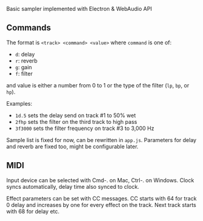 Basic sampler implemented with Electron & WebAudio API

## Commands

The format is `<track> <command> <value>` where `command` is one of:
- `d`: delay
- `r`: reverb
- `g`: gain
- `f`: filter

and value is either a number from 0 to 1 or the type of the filter (`lp`, `bp`, or `hp`).

Examples:

- `1d.5` sets the delay send on track #1 to 50% wet
- `2fhp` sets the filter on the third track to high pass
- `3f3000` sets the filter frequency on track #3 to 3,000 Hz

Sample list is fixed for now, can be rewritten in `app.js`. Parameters for delay and reverb are fixed too, might be configurable later.

## MIDI

Input device can be selected with Cmd-. on Mac, Ctrl-. on Windows. Clock syncs automatically, delay time also synced to clock.

Effect parameters can be set with CC messages. CC starts with 64 for track 0 delay and increases by one for every effect on the track. Next track starts with 68 for delay etc.
